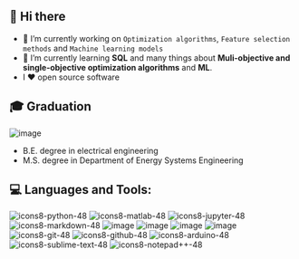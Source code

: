 ## 👋 Hi there

- 🔭 I’m currently working on `Optimization algorithms`, `Feature selection methods` and `Machine learning models`
- 🌱 I’m currently learning **SQL** and many things about **Muli-objective and single-objective optimization algorithms** and **ML**.
- I ❤️ open source software
## 🎓 Graduation
 ![image](https://user-images.githubusercontent.com/109721381/180705155-03b135bc-9e5d-4ae7-bc54-c1a155bcd2f6.png)
- B.E. degree in electrical engineering
- M.S. degree in Department of Energy Systems Engineering
## 💻 Languages and Tools:
![icons8-python-48](https://user-images.githubusercontent.com/109721381/180719254-b5213cb5-3ca0-4fed-95fb-5b6e9b5c64d2.png)
![icons8-matlab-48](https://user-images.githubusercontent.com/109721381/180719650-28ca1544-81fa-425a-a8b4-6f9e3a1c10e3.png)
![icons8-jupyter-48](https://user-images.githubusercontent.com/109721381/180722327-998ef65a-f423-402c-97dc-657a8726c621.png)
![icons8-markdown-48](https://user-images.githubusercontent.com/109721381/180722345-c5a3c055-5b94-418e-8a9a-e553d761dd91.png)
![image](https://user-images.githubusercontent.com/109721381/180724109-15b96e44-ceff-4036-b45d-0d070d82dd89.png)
![image](https://user-images.githubusercontent.com/109721381/180728028-b41065ad-b914-4bf4-b31d-78dccdcff91d.png)
![image](https://user-images.githubusercontent.com/109721381/180728415-7c602359-4b3c-4645-9601-269dfc0dbdc8.png)
![image](https://user-images.githubusercontent.com/109721381/180728765-35b38603-8259-4868-a09a-c70ceddf083a.png)
![icons8-git-48](https://user-images.githubusercontent.com/109721381/180722357-fb9b1f0c-681e-4a02-b709-9a15d09b566f.png)
![icons8-github-48](https://user-images.githubusercontent.com/109721381/180722400-fe4442f9-832d-44a5-a063-1823660c441f.png)
![icons8-arduino-48](https://user-images.githubusercontent.com/109721381/180722439-5cadb75e-0420-4e43-81d3-b30adf5b10f1.png)
![icons8-sublime-text-48](https://user-images.githubusercontent.com/109721381/180722469-3e79c257-4e2c-4bb1-b56c-c690af89d90c.png)
![icons8-notepad++-48](https://user-images.githubusercontent.com/109721381/180722488-6b2cdb73-f349-4a06-88b5-0523ede1e870.png)



<!--
**HosseinJalali1996/HosseinJalali1996** is a ✨ _special_ ✨ repository because its `README.md` (this file) appears on your GitHub profile.

Here are some ideas to get you started:

- 🔭 I’m currently working on Optimization algorithms, Feature selection methods and Machine learning models
- 🌱 I’m currently learning **SQL**
- 👯 I’m looking to collaborate on ...
- 🤔 I’m looking for help with ...
- 💬 Ask me about ...
- 📫 How to reach me: ...
- 😄 Pronouns: ...
- ⚡ Fun fact: ...
- I ❤️ Open Source Software
-->
